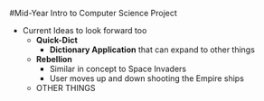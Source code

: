 #Mid-Year Intro to Computer Science Project

* Current Ideas to look forward too
  * **Quick-Dict**
    * **Dictionary Application** that can expand to other things
  * **Rebellion**
    * Similar in concept to Space Invaders
    * User moves up and down shooting the Empire ships
  * OTHER THINGS 